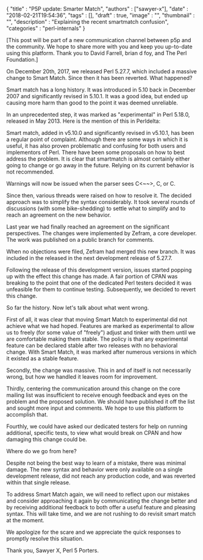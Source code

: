 
  {
    "title"       : "P5P update: Smarter Match",
    "authors"     : ["sawyer-x"],
    "date"        : "2018-02-21T19:54:36",
    "tags"        : [],
    "draft"       : true,
    "image"       : "",
    "thumbnail"   : "",
    "description" : "Explaining the recent smartmatch confusion",
    "categories"  : "perl-internals"
  }

[This post will be part of a new communication channel between p5p and the community. We hope to share more with you and keep you up-to-date using this platform. Thank you to David Farrell, brian d foy, and The Perl Foundation.]

On December 20th, 2017, we released Perl 5.27.7, which included a massive change to Smart Match. Since then it has been reverted. What happened?

Smart match has a long history. It was introduced in 5.10 back in December 2007 and significantly revised in 5.10.1. It was a good idea, but ended up causing more harm than good to the point it was deemed unreliable.

In an unprecedented step, it was marked as "experimental" in Perl 5.18.0, released in May 2013. Here is the mention of this in Perldelta:


Smart match, added in v5.10.0 and significantly revised in v5.10.1, has been a regular point of complaint.  Although there are some ways in which it is useful, it has also proven problematic and confusing for both users and implementors of Perl.  There have been some proposals on how to best address the problem.  It is clear that smartmatch is almost certainly either going to change or go away in the future.  Relying on its current behavior is not recommended.

Warnings will now be issued when the parser sees C<~~>, C<given>, or C<when>.


Since then, various threads were raised on how to resolve it. The decided approach was to simplify the syntax considerably. It took several rounds of discussions (with some bike-shedding) to settle what to simplify and to reach an agreement on the new behavior.

Last year we had finally reached an agreement on the significant perspectives. The changes were implemented by Zefram, a core developer. The work was published on a public branch for comments.

When no objections were filed, Zefram had merged this new branch. It was included in the released in the next development release of 5.27.7.

Following the release of this development version, issues started popping up with the effect this change has made. A fair portion of CPAN was breaking to the point that one of the dedicated Perl testers decided it was unfeasible for them to continue testing. Subsequently, we decided to revert this change.

So far the history. Now let's talk about what went wrong.

First of all, it was clear that moving Smart Match to experimental did not achieve what we had hoped. Features are marked as experimental to allow us to freely (for some value of "freely") adjust and tinker with them until we are comfortable making them stable. The policy is that any experimental feature can be declared stable after two releases with no behavioral change. With Smart Match, it was marked after numerous versions in which it existed as a stable feature.

Secondly, the change was massive. This in and of itself is not necessarily wrong, but how we handled it leaves room for improvement.

Thirdly, centering the communication around this change on the core mailing list was insufficient to receive enough feedback and eyes on the problem and the proposed solution. We should have published it off the list and sought more input and comments. We hope to use this platform to accomplish that.

Fourthly, we could have asked our dedicated testers for help on running additional, specific tests, to view what would break on CPAN and how damaging this change could be.

Where do we go from here?

Despite not being the best way to learn of a mistake, there was minimal damage. The new syntax and behavior were only available on a single development release, did not reach any production code, and was reverted within that single release.

To address Smart Match again, we will need to reflect upon our mistakes and consider approaching it again by communicating the change better and by receiving additional feedback to both offer a useful feature and pleasing syntax. This will take time, and we are not rushing to do revisit smart match at the moment.

We apologize for the scare and we appreciate the quick responses to promptly resolve this situation.

Thank you,
Sawyer X,
Perl 5 Porters.

